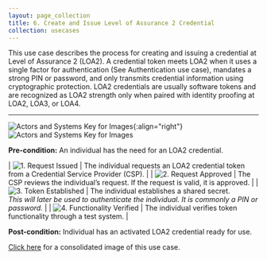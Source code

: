 ```yaml
---
layout: page_collection
title: 6. Create and Issue Level of Assurance 2 Credential
collection: usecases
---
```


This use case describes the process for creating and issuing a credential at Level of Assurance 2 (LOA2).
A credential token meets LOA2 when it uses a single factor for authentication (See Authentication use case), mandates a strong PIN or password, and only transmits credential information using cryptographic protection.
LOA2 credentials are usually software tokens and are recognized as LOA2 strength only when paired with identity proofing at LOA2, LOA3, or LOA4.

---

![Actors and Systems Key for Images](../../img/usecases/clabelissuance.png){:align="right"}
![Actors and Systems Key for Images](../../img/usecases/createloa2key.png)

**Pre-condition:** An individual has the need for an LOA2 credential.

| ![1. Request Issued](../../img/usecases/createloa2s1.png)  | The individual requests an LOA2 credential token from a Credential Service Provider (CSP).  |
| ![2. Request Approved](../../img/usecases/createloa2s2.png)  | The CSP reviews the individual’s request. If the request is valid, it is approved.  |
| ![3. Token Established](../../img/usecases/createloa2s3.png)  | The individual establishes a shared secret. <br/><em> This will later be used to authenticate the individual. It is commonly a PIN or password.</em>  |
| ![4. Functionality Verified](../../img/usecases/createloa2s4.png)  | The individual verifies token functionality through a test system.  |

**Post-condition:** Individual has an activated LOA2 credential ready for use.

[Click here](../../img/LOA2Cred.png) for a consolidated image of this use case.
